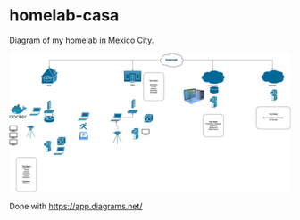 # homelab-casa
Diagram of my homelab in Mexico City.


![Current version](homelab-casa.drawio.png)

Done with https://app.diagrams.net/
